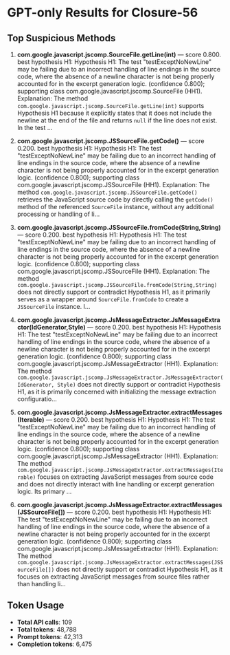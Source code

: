 # GPT-only Results for Closure-56

## Top Suspicious Methods

1. **com.google.javascript.jscomp.SourceFile.getLine(int)** — score 0.800. best hypothesis H1: Hypothesis H1: The test "testExceptNoNewLine" may be failing due to an incorrect handling of line endings in the source code, where the absence of a newline character is not being properly accounted for in the excerpt generation logic. (confidence 0.800); supporting class com.google.javascript.jscomp.SourceFile (HH1).
    Explanation: The method `com.google.javascript.jscomp.SourceFile.getLine(int)` supports Hypothesis H1 because it explicitly states that it does not include the newline at the end of the file and returns `null` if the line does not exist. In the test ...

2. **com.google.javascript.jscomp.JSSourceFile.getCode()** — score 0.200. best hypothesis H1: Hypothesis H1: The test "testExceptNoNewLine" may be failing due to an incorrect handling of line endings in the source code, where the absence of a newline character is not being properly accounted for in the excerpt generation logic. (confidence 0.800); supporting class com.google.javascript.jscomp.JSSourceFile (HH1).
    Explanation: The method `com.google.javascript.jscomp.JSSourceFile.getCode()` retrieves the JavaScript source code by directly calling the `getCode()` method of the referenced `SourceFile` instance, without any additional processing or handling of li...

3. **com.google.javascript.jscomp.JSSourceFile.fromCode(String,String)** — score 0.200. best hypothesis H1: Hypothesis H1: The test "testExceptNoNewLine" may be failing due to an incorrect handling of line endings in the source code, where the absence of a newline character is not being properly accounted for in the excerpt generation logic. (confidence 0.800); supporting class com.google.javascript.jscomp.JSSourceFile (HH1).
    Explanation: The method `com.google.javascript.jscomp.JSSourceFile.fromCode(String,String)` does not directly support or contradict Hypothesis H1, as it primarily serves as a wrapper around `SourceFile.fromCode` to create a `JSSourceFile` instance. I...

4. **com.google.javascript.jscomp.JsMessageExtractor.JsMessageExtractor(IdGenerator,Style)** — score 0.200. best hypothesis H1: Hypothesis H1: The test "testExceptNoNewLine" may be failing due to an incorrect handling of line endings in the source code, where the absence of a newline character is not being properly accounted for in the excerpt generation logic. (confidence 0.800); supporting class com.google.javascript.jscomp.JsMessageExtractor (HH1).
    Explanation: The method `com.google.javascript.jscomp.JsMessageExtractor.JsMessageExtractor(IdGenerator, Style)` does not directly support or contradict Hypothesis H1, as it is primarily concerned with initializing the message extraction configuratio...

5. **com.google.javascript.jscomp.JsMessageExtractor.extractMessages(Iterable)** — score 0.200. best hypothesis H1: Hypothesis H1: The test "testExceptNoNewLine" may be failing due to an incorrect handling of line endings in the source code, where the absence of a newline character is not being properly accounted for in the excerpt generation logic. (confidence 0.800); supporting class com.google.javascript.jscomp.JsMessageExtractor (HH1).
    Explanation: The method `com.google.javascript.jscomp.JsMessageExtractor.extractMessages(Iterable)` focuses on extracting JavaScript messages from source code and does not directly interact with line handling or excerpt generation logic. Its primary ...

6. **com.google.javascript.jscomp.JsMessageExtractor.extractMessages(JSSourceFile[])** — score 0.200. best hypothesis H1: Hypothesis H1: The test "testExceptNoNewLine" may be failing due to an incorrect handling of line endings in the source code, where the absence of a newline character is not being properly accounted for in the excerpt generation logic. (confidence 0.800); supporting class com.google.javascript.jscomp.JsMessageExtractor (HH1).
    Explanation: The method `com.google.javascript.jscomp.JsMessageExtractor.extractMessages(JSSourceFile[])` does not directly support or contradict Hypothesis H1, as it focuses on extracting JavaScript messages from source files rather than handling li...


## Token Usage

- **Total API calls**: 109
- **Total tokens**: 48,788
- **Prompt tokens**: 42,313
- **Completion tokens**: 6,475
